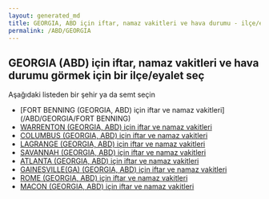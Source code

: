 ```yaml
---
layout: generated_md
title: GEORGIA, ABD için iftar, namaz vakitleri ve hava durumu - ilçe/eyalet seç
permalink: /ABD/GEORGIA
---
```


## GEORGIA (ABD) için iftar, namaz vakitleri ve hava durumu  görmek için bir ilçe/eyalet seç

Aşağıdaki listeden bir şehir ya da semt seçin

* [FORT BENNING (GEORGIA, ABD) için iftar ve namaz vakitleri](/ABD/GEORGIA/FORT BENNING)
* [WARRENTON (GEORGIA, ABD) için iftar ve namaz vakitleri](/ABD/GEORGIA/WARRENTON)
* [COLUMBUS (GEORGIA, ABD) için iftar ve namaz vakitleri](/ABD/GEORGIA/COLUMBUS)
* [LAGRANGE (GEORGIA, ABD) için iftar ve namaz vakitleri](/ABD/GEORGIA/LAGRANGE)
* [SAVANNAH (GEORGIA, ABD) için iftar ve namaz vakitleri](/ABD/GEORGIA/SAVANNAH)
* [ATLANTA (GEORGIA, ABD) için iftar ve namaz vakitleri](/ABD/GEORGIA/ATLANTA)
* [GAINESVILLE(GA) (GEORGIA, ABD) için iftar ve namaz vakitleri](/ABD/GEORGIA/GAINESVILLE(GA))
* [ROME (GEORGIA, ABD) için iftar ve namaz vakitleri](/ABD/GEORGIA/ROME)
* [MACON (GEORGIA, ABD) için iftar ve namaz vakitleri](/ABD/GEORGIA/MACON)
